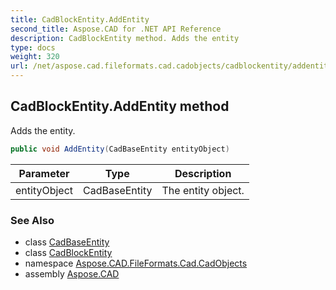 ```yaml
---
title: CadBlockEntity.AddEntity
second_title: Aspose.CAD for .NET API Reference
description: CadBlockEntity method. Adds the entity
type: docs
weight: 320
url: /net/aspose.cad.fileformats.cad.cadobjects/cadblockentity/addentity/
---
```

## CadBlockEntity.AddEntity method

Adds the entity.

```csharp
public void AddEntity(CadBaseEntity entityObject)
```

| Parameter | Type | Description |
| --- | --- | --- |
| entityObject | CadBaseEntity | The entity object. |

### See Also

* class [CadBaseEntity](../../cadbaseentity/)
* class [CadBlockEntity](../)
* namespace [Aspose.CAD.FileFormats.Cad.CadObjects](../../cadblockentity/)
* assembly [Aspose.CAD](../../../)


